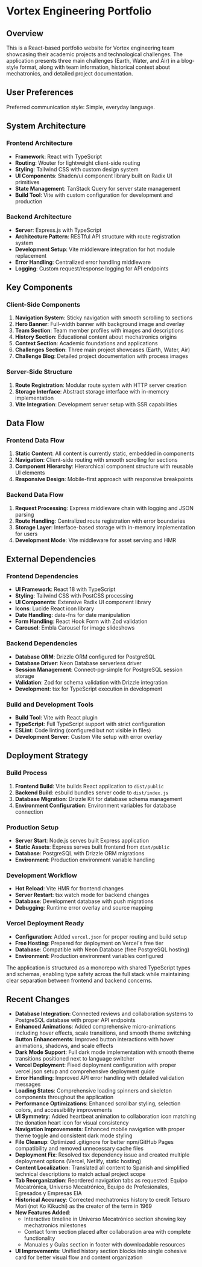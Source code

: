 # Vortex Engineering Portfolio

## Overview
This is a React-based portfolio website for Vortex engineering team showcasing their academic projects and technological challenges. The application presents three main challenges (Earth, Water, and Air) in a blog-style format, along with team information, historical context about mechatronics, and detailed project documentation.

## User Preferences
Preferred communication style: Simple, everyday language.

## System Architecture

### Frontend Architecture
- **Framework**: React with TypeScript
- **Routing**: Wouter for lightweight client-side routing
- **Styling**: Tailwind CSS with custom design system
- **UI Components**: Shadcn/ui component library built on Radix UI primitives
- **State Management**: TanStack Query for server state management
- **Build Tool**: Vite with custom configuration for development and production

### Backend Architecture
- **Server**: Express.js with TypeScript
- **Architecture Pattern**: RESTful API structure with route registration system
- **Development Setup**: Vite middleware integration for hot module replacement
- **Error Handling**: Centralized error handling middleware
- **Logging**: Custom request/response logging for API endpoints

## Key Components

### Client-Side Components
1. **Navigation System**: Sticky navigation with smooth scrolling to sections
2. **Hero Banner**: Full-width banner with background image and overlay
3. **Team Section**: Team member profiles with images and descriptions
4. **History Section**: Educational content about mechatronics origins
5. **Context Section**: Academic foundations and applications
6. **Challenges Section**: Three main project showcases (Earth, Water, Air)
7. **Challenge Blog**: Detailed project documentation with process images

### Server-Side Structure
1. **Route Registration**: Modular route system with HTTP server creation
2. **Storage Interface**: Abstract storage interface with in-memory implementation
3. **Vite Integration**: Development server setup with SSR capabilities

## Data Flow

### Frontend Data Flow
1. **Static Content**: All content is currently static, embedded in components
2. **Navigation**: Client-side routing with smooth scrolling for sections
3. **Component Hierarchy**: Hierarchical component structure with reusable UI elements
4. **Responsive Design**: Mobile-first approach with responsive breakpoints

### Backend Data Flow
1. **Request Processing**: Express middleware chain with logging and JSON parsing
2. **Route Handling**: Centralized route registration with error boundaries
3. **Storage Layer**: Interface-based storage with in-memory implementation for users
4. **Development Mode**: Vite middleware for asset serving and HMR

## External Dependencies

### Frontend Dependencies
- **UI Framework**: React 18 with TypeScript
- **Styling**: Tailwind CSS with PostCSS processing
- **UI Components**: Extensive Radix UI component library
- **Icons**: Lucide React icon library
- **Date Handling**: date-fns for date manipulation
- **Form Handling**: React Hook Form with Zod validation
- **Carousel**: Embla Carousel for image slideshows

### Backend Dependencies
- **Database ORM**: Drizzle ORM configured for PostgreSQL
- **Database Driver**: Neon Database serverless driver
- **Session Management**: Connect-pg-simple for PostgreSQL session storage
- **Validation**: Zod for schema validation with Drizzle integration
- **Development**: tsx for TypeScript execution in development

### Build and Development Tools
- **Build Tool**: Vite with React plugin
- **TypeScript**: Full TypeScript support with strict configuration
- **ESLint**: Code linting (configured but not visible in files)
- **Development Server**: Custom Vite setup with error overlay

## Deployment Strategy

### Build Process
1. **Frontend Build**: Vite builds React application to `dist/public`
2. **Backend Build**: esbuild bundles server code to `dist/index.js`
3. **Database Migration**: Drizzle Kit for database schema management
4. **Environment Configuration**: Environment variables for database connection

### Production Setup
- **Server Start**: Node.js serves built Express application
- **Static Assets**: Express serves built frontend from `dist/public`
- **Database**: PostgreSQL with Drizzle ORM migrations
- **Environment**: Production environment variable handling

### Development Workflow
- **Hot Reload**: Vite HMR for frontend changes
- **Server Restart**: tsx watch mode for backend changes
- **Database**: Development database with push migrations
- **Debugging**: Runtime error overlay and source mapping

### Vercel Deployment Ready
- **Configuration**: Added `vercel.json` for proper routing and build setup
- **Free Hosting**: Prepared for deployment on Vercel's free tier
- **Database**: Compatible with Neon Database (free PostgreSQL hosting)
- **Environment**: Production environment variables configured

The application is structured as a monorepo with shared TypeScript types and schemas, enabling type safety across the full stack while maintaining clear separation between frontend and backend concerns.

## Recent Changes
- **Database Integration**: Connected reviews and collaboration systems to PostgreSQL database with proper API endpoints
- **Enhanced Animations**: Added comprehensive micro-animations including hover effects, scale transitions, and smooth theme switching
- **Button Enhancements**: Improved button interactions with hover animations, shadows, and scale effects
- **Dark Mode Support**: Full dark mode implementation with smooth theme transitions positioned next to language switcher
- **Vercel Deployment**: Fixed deployment configuration with proper vercel.json setup and comprehensive deployment guide
- **Error Handling**: Improved API error handling with detailed validation messages
- **Loading States**: Comprehensive loading spinners and skeleton components throughout the application
- **Performance Optimizations**: Enhanced scrollbar styling, selection colors, and accessibility improvements
- **UI Symmetry**: Added heartbeat animation to collaboration icon matching the donation heart icon for visual consistency
- **Navigation Improvements**: Enhanced mobile navigation with proper theme toggle and consistent dark mode styling
- **File Cleanup**: Optimized .gitignore for better npm/GitHub Pages compatibility and removed unnecessary cache files
- **Deployment Fix**: Resolved tsx dependency issue and created multiple deployment options (Vercel, Netlify, static hosting)
- **Content Localization**: Translated all content to Spanish and simplified technical descriptions to match actual project scope
- **Tab Reorganization**: Reordered navigation tabs as requested: Equipo Mecatrónica, Universo Mecatrónico, Equipo de Profesionales, Egresados y Empresas EIA
- **Historical Accuracy**: Corrected mechatronics history to credit Tetsuro Mori (not Ko Kikuchi) as the creator of the term in 1969
- **New Features Added**: 
  - Interactive timeline in Universo Mecatrónico section showing key mechatronics milestones
  - Contact form section placed after collaboration area with complete functionality
  - Manuales y Guías section in footer with downloadable resources
- **UI Improvements**: Unified history section blocks into single cohesive card for better visual flow and content organization
